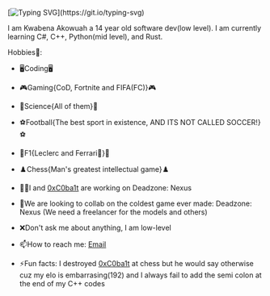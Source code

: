[![Typing SVG](https://readme-typing-svg.demolab.com?font=Fira+Code&pause=1000&width=435&lines=Hi!+I+am+Kwabena;A+low+level+coder(Don't+judge+me);I+go+to+school+at%3A;The+Roman+Ridge+School)](https://git.io/typing-svg)

I am Kwabena Akowuah a 14 year old software dev(low level). I am currently learning C#, C++, Python(mid level), and Rust.

Hobbies💫:
- 🖥️Coding🖥️
- 🎮Gaming{CoD, Fortnite and FIFA(FC)}🎮
- 🧪Science{All of them}🧪
- ⚽Football{The best sport in existence, AND ITS NOT CALLED SOCCER!}⚽
- 🏁F1{Leclerc and Ferrari💖}🏁
- ♟️Chess{Man's greatest intellectual game}♟️

- 👨‍💻I and <a href='https://github.com/0xC0ba1t'>0xC0ba1t</a> are working on Deadzone: Nexus
- 🥶We are looking to collab on the coldest game ever made: Deadzone: Nexus (We need a freelancer for the models and others)
- ❌Don't ask me about anything, I am low-level
- 📫How to reach me: <a href='mailto:kdakowuah@gmail.com'>Email</a>
- ⚡Fun facts: I destroyed <a href='https://github.com/0xC0ba1t'>0xC0ba1t</a> at chess but he would say otherwise cuz my elo is embarrasing(192) and I always fail to add the semi colon at the end of my C++ codes
